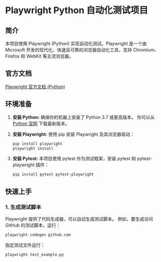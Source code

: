 # Playwright Python 自动化测试项目

## 简介

本项目使用 Playwright (Python) 实现自动化测试。Playwright 是一个由 Microsoft 开发的现代化、快速且可靠的浏览器自动化工具，支持 Chromium、Firefox 和 WebKit 等主流浏览器。

## 官方文档

[Playwright 官方文档 (Python)](https://playwright.dev/python/docs/intro)

## 环境准备

1.  **安装 Python:** 确保你的机器上安装了 Python 3.7 或更高版本。 你可以从 [Python 官网](https://www.python.org/downloads/) 下载最新版本。

2.  **安装 Playwright:** 使用 pip 安装 Playwright 及其浏览器驱动：

    ```bash
    pip install playwright
    playwright install
    ```

3.  **安装 Pytest:**  本项目使用 pytest 作为测试框架，安装 pytest 和 pytest-playwright 插件：

    ```bash
    pip install pytest pytest-playwright
    ```

## 快速上手

### 1. 生成测试脚本

Playwright 提供了代码生成器，可以自动生成测试脚本。 例如，要生成访问 GitHub 的测试脚本，运行：

```bash
playwright codegen github.com


```

指定测试文件运行：

```bash
playwright test_example.py
```